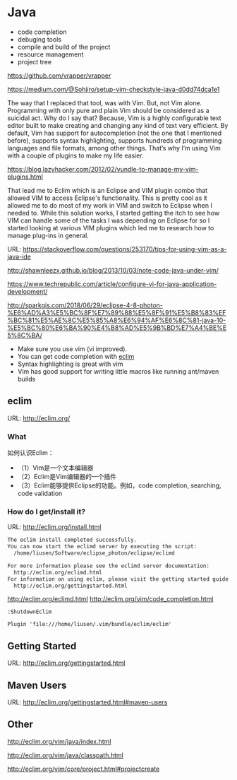 # Java

- code completion
- debuging tools
- compile and build of the project
- resource management
- project tree

https://github.com/vrapper/vrapper

https://medium.com/@Sohjiro/setup-vim-checkstyle-java-d0dd74dca1e1

The way that I replaced that tool, was with Vim. But, not Vim alone. Programming with only pure and plain Vim should be considered as a suicidal act. Why do I say that? Because, Vim is a highly configurable text editor built to make creating and changing any kind of text very efficient. By default, Vim has support for autocompletion (not the one that I mentioned before), supports syntax highlighting, supports hundreds of programming languages and file formats, among other things. That’s why I’m using Vim with a couple of plugins to make my life easier.

https://blog.lazyhacker.com/2012/02/vundle-to-manage-my-vim-plugins.html

That lead me to Eclim which is an Eclipse and VIM plugin combo that allowed VIM to access Eclipse's functionality.  This is pretty cool as it allowed me to do most of my work in VIM and switch to Eclipse when I needed to.  While this solution works, I started getting the itch to see how VIM can handle some of the tasks I was depending on Eclipse for so I started looking at various VIM plugins which led me to research how to manage plug-ins in general.

URL: https://stackoverflow.com/questions/253170/tips-for-using-vim-as-a-java-ide

http://shawnleezx.github.io/blog/2013/10/03/note-code-java-under-vim/

https://www.techrepublic.com/article/configure-vi-for-java-application-development/

http://sparkgis.com/2018/06/29/eclipse-4-8-photon-%E6%AD%A3%E5%BC%8F%E7%89%88%E5%8F%91%E5%B8%83%EF%BC%81%E5%AE%8C%E5%85%A8%E6%94%AF%E6%8C%81-java-10-%E5%BC%80%E6%BA%90%E4%B8%AD%E5%9B%BD%E7%A4%BE%E5%8C%BA/


- Make sure you use vim (vi improved). 
- You can get code completion with [eclim](http://eclim.org/)
- Syntax highlighting is great with vim
- Vim has good support for writing little macros like running ant/maven builds

## eclim

URL: http://eclim.org/

### What

如何认识Eclim：

- （1）Vim是一个文本编辑器
- （2）Eclim是Vim编辑器的一个插件
- （3）Eclim能够提供Eclipse的功能。例如，code completion, searching, code validation

### How do I get/install it?

URL: http://eclim.org/install.html


```txt
The eclim install completed successfully.
You can now start the eclimd server by executing the script:
  /home/liusen/Software/eclipse_photon/eclipse/eclimd

For more information please see the eclimd server documentation:
  http://eclim.org/eclimd.html
For information on using eclim, please visit the getting started guide:
  http://eclim.org/gettingstarted.html

```

http://eclim.org/eclimd.html
http://eclim.org/vim/code_completion.html

```vim
:ShutdownEclim
```

```vim
Plugin 'file:///home/liusen/.vim/bundle/eclim/eclim'
```

## Getting Started

URL: http://eclim.org/gettingstarted.html


## Maven Users

URL: http://eclim.org/gettingstarted.html#maven-users


## Other

http://eclim.org/vim/java/index.html

http://eclim.org/vim/java/classpath.html

http://eclim.org/vim/core/project.html#projectcreate


